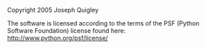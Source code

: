 Copyright 2005 Joseph Quigley

The software is licensed according to the terms of the PSF (Python Software Foundation) license found here: http://www.python.org/psf/license/